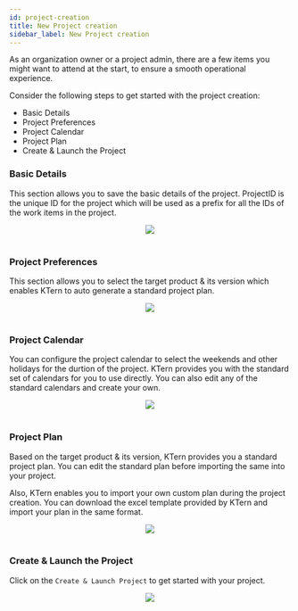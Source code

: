 ```yaml
---
id: project-creation
title: New Project creation
sidebar_label: New Project creation
---
```


As an organization owner or a project admin, there are a few items you might want to attend at the start, to ensure a smooth operational experience.

Consider the following steps to get started with the project creation:

- Basic Details
- Project Preferences
- Project Calendar
- Project Plan
- Create & Launch the Project
  <br>

### Basic Details

This section allows you to save the basic details of the project. ProjectID is the unique ID for the project which will be used as a prefix for all the IDs of the work items in the project.

<center>
<img src = "https://storage.googleapis.com/ktern-docs-files/img/documentation-site_Project%20Setup_1.%20Basic%20Details.png">
</center>
<br>

### Project Preferences

This section allows you to select the target product & its version which enables KTern to auto generate a standard project plan.

<center>
<img src = "https://storage.googleapis.com/ktern-docs-files/img/documentation-site_Project%20Setup_3.%20Calendar%20settings.png">
</center>
<br>

### Project Calendar

You can configure the project calendar to select the weekends and other holidays for the durtion of the project. KTern provides you with the standard set of calendars for you to use directly. You can also edit any of the standard calendars and create your own.

<center>
<img src = "https://storage.googleapis.com/ktern-docs-files/img/documentation-site_Project%20Setup_3.%20Calendar%20settings.png">
</center>
<br>

### Project Plan

Based on the target product & its version, KTern provides you a standard project plan. You can edit the standard plan before importing the same into your project.

Also, KTern enables you to import your own custom plan during the project creation. You can download the excel template provided by KTern and import your plan in the same format.

<center>
<img src = "https://storage.googleapis.com/ktern-docs-files/img/documentation-site_Project%20Setup_4.%20Plan%20Finalization.png">
</center>
<br>

### Create & Launch the Project

Click on the `Create & Launch Project` to get started with your project.

<center>
<img src = "https://storage.googleapis.com/ktern-docs-files/img/documentation-site_Project%20Setup_5.%20Create%20Project.png">
</center>
<br>
